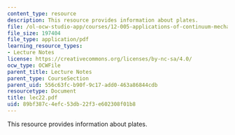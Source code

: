 ```yaml
---
content_type: resource
description: This resource provides information about plates.
file: /ol-ocw-studio-app/courses/12-005-applications-of-continuum-mechanics-to-earth-atmospheric-and-planetary-sciences-spring-2006/89bf387c4efc53db22f3e602308f01b8_lec22.pdf
file_size: 197404
file_type: application/pdf
learning_resource_types:
- Lecture Notes
license: https://creativecommons.org/licenses/by-nc-sa/4.0/
ocw_type: OCWFile
parent_title: Lecture Notes
parent_type: CourseSection
parent_uid: 556c63fc-b90f-9c17-add0-463a86844cdb
resourcetype: Document
title: lec22.pdf
uid: 89bf387c-4efc-53db-22f3-e602308f01b8
---
```

This resource provides information about plates.